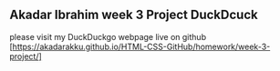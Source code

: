 ## Akadar Ibrahim week 3 Project DuckDcuck
please visit my DuckDuckgo webpage live on github [https://akadarakku.github.io/HTML-CSS-GitHub/homework/week-3-project/]
